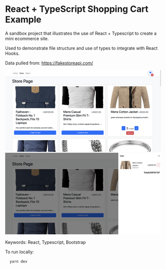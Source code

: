 # React + TypeScript Shopping Cart Example

A sandbox project that illustrates the use of React + Typescript to create a mini ecommerce site.

Used to demonstrate file structure and use of types to integrate with React Hooks.

Data pulled from: https://fakestoreapi.com/

![Home Page](public/images/home.png)
![Cart Page](public/images/cart.png)

Keywords: React, Typescript, Bootstrap

To run locally:

```
  yarn dev
```
